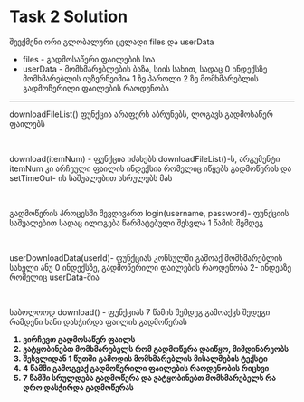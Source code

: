 <h1>Task 2 Solution</h1>

</p>შევქმენი ორი გლობალური ცვლადი files და userData 
<ul>
<li>files - გადმოსაწერი ფაილების სია</li>
<li>userData - მომხმარებლების ბაზა, სიის სახით, სადაც 0 ინდექსზე მომხმარებლის იუზერნეიმია 1 ზე პაროლი 2 ზე მომხმარებლის გადმოწერილი ფაილების რაოდენობა</li>
</ul>
<hr>
<p>downloadFileList() ფუნქცია არაფერს აბრუნებს, ლოგავს გადმოსაწერ ფაილებს</p>
<br><p>download(itemNum) - ფუნქცია იძახებს downloadFileList()-ს, არგუმენტი itemNum კი არჩეული ფაილის ინდექსია რომელიც იწყებს გადმოწერას და setTimeOut- ის საშუალებით ასრულებს მას</p>
<br><p>გადმოწერის პროცესში შევდივართ login(username, password)- ფუნქციის საშუალებით სადაც ილოგება წარმატებული შესვლა 1 წამის შემდეგ</p>
<br><p>userDownloadData(userId)- ფუნქციას კონსულში გამოაქ მომხმარებლის სახელი ანუ 0 ინდექსზე, გადმოწერილი ფაილების რაოდენობა 2- ინდესზე რომელიც userData-შია </p>
<br><p>საბოლოოდ download() - ფუნქციას 7 წამის შემდეგ გამოაქვს შედეგი რამდენი ხანი დასჭირდა ფაილის გადმოწერას</p>
</p>
<strong>
<ol>
<li>ვირჩევთ გადმოსაწერ ფაილს</li>
<li>ვატყობინებთ მომხმარებელს რომ გადმოწერა დაიწყო, მიმდინარეობს</li>
<li>შესვლიდან 1 წუთში გამოდის მომხმარებლის მისალმების ტექსტი</li>
<li>4 წამში გამოგვაქ გადმოწერილი ფაილების რაოდენობის რიცხვი</li>
<li>7 წამში სრულდება გადმოწერა და ვატყობინებთ მომხმარებელს რა დრო დასჭირდა გადმოწერას</li>
</ol>
</strong>
